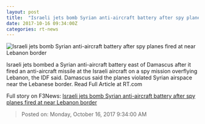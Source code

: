 ```yaml
---
layout: post
title:  "Israeli jets bomb Syrian anti-aircraft battery after spy planes fired at near Lebanon border"
date: 2017-10-16 09:34:00Z
categories: rt-news
---
```


![Israeli jets bomb Syrian anti-aircraft battery after spy planes fired at near Lebanon border](https://cdni.rt.com/files/2017.10/article/59e47f19fc7e9350158b4567.jpg)

Israeli jets bombed a Syrian anti-aircraft battery east of Damascus after it fired an anti-aircraft missile at the Israeli aircraft on a spy mission overflying Lebanon, the IDF said. Damascus said the planes violated Syrian airspace near the Lebanese border. Read Full Article at RT.com


Full story on F3News: [Israeli jets bomb Syrian anti-aircraft battery after spy planes fired at near Lebanon border](http://www.f3nws.com/n/2YquC)

> Posted on: Monday, October 16, 2017 9:34:00 AM

